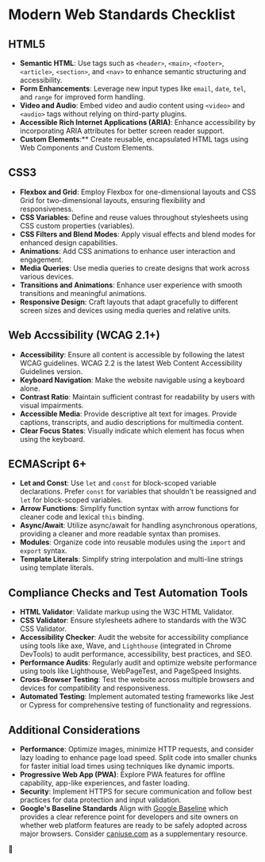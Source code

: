 # Modern Web Standards Checklist

## HTML5

- **Semantic HTML**: Use tags such as `<header>`, `<main>`, `<footer>`, `<article>`, `<section>`, and `<nav>` to enhance semantic structuring and accessibility.
- **Form Enhancements**: Leverage new input types like `email`, `date`, `tel`, and `range` for improved form handling.
- **Video and Audio**: Embed video and audio content using `<video>` and `<audio>` tags without relying on third-party plugins.
- **Accessible Rich Internet Applications (ARIA)**: Enhance accessibility by incorporating ARIA attributes for better screen reader support.
- **Custom Elements**:** Create reusable, encapsulated HTML tags using Web Components and Custom Elements.

## CSS3

- **Flexbox and Grid**: Employ Flexbox for one-dimensional layouts and CSS Grid for two-dimensional layouts, ensuring flexibility and responsiveness.
- **CSS Variables**: Define and reuse values throughout stylesheets using CSS custom properties (variables).
- **CSS Filters and Blend Modes**: Apply visual effects and blend modes for enhanced design capabilities.
- **Animations**: Add CSS animations to enhance user interaction and engagement.
- **Media Queries**: Use media queries to create designs that work across various devices.
- **Transitions and Animations**: Enhance user experience with smooth transitions and meaningful animations.
- **Responsive Design**: Craft layouts that adapt gracefully to different screen sizes and devices using media queries and relative units.

## Web Accssibility (WCAG 2.1+)

- **Accessibility**: Ensure all content is accessible by following the latest WCAG guidelines. WCAG 2.2 is the latest Web Content Accessibility Guidelines version.
- **Keyboard Navigation**: Make the website navigable using a keyboard alone.
- **Contrast Ratio**: Maintain sufficient contrast for readability by users with visual impairments.
- **Accessible Media**: Provide descriptive alt text for images. Provide captions, transcripts, and audio descriptions for multimedia content.
- **Clear Focus States**: Visually indicate which element has focus when using the keyboard.

## ECMAScript 6+

- **Let and Const**: Use `let` and `const` for block-scoped variable declarations. Prefer `const` for variables that shouldn't be reassigned and `let` for block-scoped variables.
- **Arrow Functions**: Simplify function syntax with arrow functions for cleaner code and lexical `this` binding.
- **Async/Await**: Utilize async/await for handling asynchronous operations, providing a cleaner and more readable syntax than promises.
- **Modules**: Organize code into reusable modules using the `import` and `export` syntax.
- **Template Literals**: Simplify string interpolation and multi-line strings using template literals.

## Compliance Checks and Test Automation Tools

- **HTML Validator**: Validate markup using the W3C HTML Validator.
- **CSS Validator**: Ensure stylesheets adhere to standards with the W3C CSS Validator.
- **Accessibility Checker**: Audit the website for accessibility compliance using tools like axe, Wave, and `Lighthouse` (integrated in Chrome DevTools) to audit performance, accessibility, best practices, and SEO.
- **Performance Audits**: Regularly audit and optimize website performance using tools like Lighthouse, WebPageTest, and PageSpeed Insights.
- **Cross-Browser Testing**: Test the website across multiple browsers and devices for compatibility and responsiveness.
- **Automated Testing**: Implement automated testing frameworks like Jest or Cypress for comprehensive testing of functionality and regressions.

## Additional Considerations

- **Performance**: Optimize images, minimize HTTP requests, and consider lazy loading to enhance page load speed. Split code into smaller chunks for faster initial load times using techniques like dynamic imports.
- **Progressive Web App (PWA)**: Explore PWA features for offline capability, app-like experiences, and faster loading.
- **Security**: Implement HTTPS for secure communication and follow best practices for data protection and input validation.
- **Google's Baseline Standards** Align with [Google Baseline](https://developers.google.com/web/updates/2019/08/baseline) which provides a clear reference point for developers and site owners on whether web platform features are ready to be safely adopted across major browsers. Consider [caniuse.com](https://caniuse.com/) as a supplementary resource.

🚀
